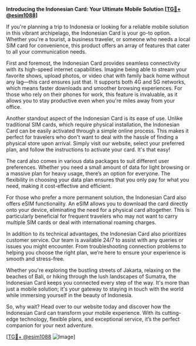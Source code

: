 **Introducing the Indonesian Card: Your Ultimate Mobile Solution [[TG💪+ @esim1088](https://t.me/s/esim1088)]**

If you're planning a trip to Indonesia or looking for a reliable mobile solution in this vibrant archipelago, the Indonesian Card is your go-to option. Whether you're a tourist, a business traveler, or someone who needs a local SIM card for convenience, this product offers an array of features that cater to all your communication needs.

First and foremost, the Indonesian Card provides seamless connectivity with its high-speed internet capabilities. Imagine being able to stream your favorite shows, upload photos, or video chat with family back home without any lag—this card ensures just that. It supports both 4G and 5G networks, which means faster downloads and smoother browsing experiences. For those who rely on their phones for work, this feature is invaluable, as it allows you to stay productive even when you're miles away from your office.

Another standout aspect of the Indonesian Card is its ease of use. Unlike traditional SIM cards, which require physical installation, the Indonesian Card can be easily activated through a simple online process. This makes it perfect for travelers who don't want to deal with the hassle of finding a physical store upon arrival. Simply visit our website, select your preferred plan, and follow the instructions to activate your card. It's that easy!

The card also comes in various data packages to suit different user preferences. Whether you need a small amount of data for light browsing or a massive plan for heavy usage, there’s an option for everyone. The flexibility in choosing your data plan ensures that you only pay for what you need, making it cost-effective and efficient.

For those who prefer a more permanent solution, the Indonesian Card also offers eSIM functionality. An eSIM allows you to download the card directly onto your device, eliminating the need for a physical card altogether. This is particularly beneficial for frequent travelers who may not want to carry multiple SIM cards or deal with international roaming charges.

In addition to its technical advantages, the Indonesian Card also prioritizes customer service. Our team is available 24/7 to assist with any queries or issues you might encounter. From troubleshooting connection problems to helping you choose the right plan, we’re here to ensure your experience is smooth and stress-free.

Whether you're exploring the bustling streets of Jakarta, relaxing on the beaches of Bali, or hiking through the lush landscapes of Sumatra, the Indonesian Card keeps you connected every step of the way. It's more than just a mobile solution; it's your gateway to staying in touch with the world while immersing yourself in the beauty of Indonesia.

So, why wait? Head over to our website today and discover how the Indonesian Card can transform your mobile experience. With its cutting-edge technology, flexible plans, and exceptional service, it’s the perfect companion for your next adventure. 

[[TG💪+ @esim1088](https://t.me/s/esim1088) ![Image](https://i.postimg.cc/Y0z9fWf4/image.png)]